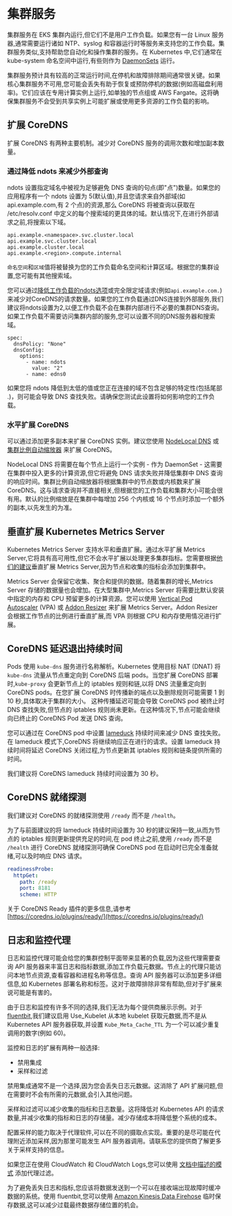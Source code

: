 
# 集群服务

集群服务在 EKS 集群内运行,但它们不是用户工作负载。如果您有一台 Linux 服务器,通常需要运行诸如 NTP、syslog 和容器运行时等服务来支持您的工作负载。集群服务类似,支持帮助您自动化和操作集群的服务。在 Kubernetes 中,它们通常在 kube-system 命名空间中运行,有些则作为 [DaemonSets](https://kubernetes.io/docs/concepts/workloads/controllers/daemonset/) 运行。

集群服务预计具有较高的正常运行时间,在停机和故障排除期间通常很关键。如果核心集群服务不可用,您可能会丢失有助于恢复或预防停机的数据(例如高磁盘利用率)。它们应该在专用计算实例上运行,如单独的节点组或 AWS Fargate。这将确保集群服务不会受到共享实例上可能扩展或使用更多资源的工作负载的影响。

## 扩展 CoreDNS

扩展 CoreDNS 有两种主要机制。减少对 CoreDNS 服务的调用次数和增加副本数量。

### 通过降低 ndots 来减少外部查询

ndots 设置指定域名中被视为足够避免 DNS 查询的句点(即"点")数量。如果您的应用程序有一个 ndots 设置为 5(默认值),并且您请求来自外部域(如 api.example.com,有 2 个点)的资源,那么 CoreDNS 将被查询以获取在 /etc/resolv.conf 中定义的每个搜索域的更具体的域。默认情况下,在进行外部请求之前,将搜索以下域。
```
api.example.<namespace>.svc.cluster.local
api.example.svc.cluster.local
api.example.cluster.local
api.example.<region>.compute.internal
```

`命名空间`和`区域`值将被替换为您的工作负载命名空间和计算区域。根据您的集群设置,您可能有其他搜索域。

您可以通过[降低工作负载的ndots选项](https://kubernetes.io/docs/concepts/services-networking/dns-pod-service/#pod-dns-config)或完全限定域请求(例如`api.example.com.`)来减少对CoreDNS的请求数量。如果您的工作负载通过DNS连接到外部服务,我们建议将ndots设置为2,以便工作负载不会在集群内部进行不必要的集群DNS查询。如果工作负载不需要访问集群内部的服务,您可以设置不同的DNS服务器和搜索域。
```
spec:
  dnsPolicy: "None"
  dnsConfig:
    options:
      - name: ndots
        value: "2"
      - name: edns0
```


如果您将 ndots 降低到太低的值或您正在连接的域不包含足够的特定性(包括尾部 .)，则可能会导致 DNS 查找失败。请确保您测试此设置将如何影响您的工作负载。

### 水平扩展 CoreDNS

可以通过添加更多副本来扩展 CoreDNS 实例。建议您使用 [NodeLocal DNS](https://kubernetes.io/docs/tasks/administer-cluster/nodelocaldns/) 或 [集群比例自动缩放器](https://github.com/kubernetes-sigs/cluster-proportional-autoscaler) 来扩展 CoreDNS。

NodeLocal DNS 将需要在每个节点上运行一个实例 - 作为 DaemonSet - 这需要在集群中投入更多的计算资源,但它将避免 DNS 请求失败并降低集群中 DNS 查询的响应时间。集群比例自动缩放器将根据集群中的节点数或内核数来扩展 CoreDNS。这与请求查询并不直接相关,但根据您的工作负载和集群大小可能会很有用。默认的比例缩放是在集群中每增加 256 个内核或 16 个节点时添加一个额外的副本,以先发生的为准。

## 垂直扩展 Kubernetes Metrics Server

Kubernetes Metrics Server 支持水平和垂直扩展。通过水平扩展 Metrics Server,它将具有高可用性,但它不会水平扩展以处理更多集群指标。您需要根据[他们的建议](https://kubernetes-sigs.github.io/metrics-server/#scaling)垂直扩展 Metrics Server,因为节点和收集的指标会添加到集群中。

Metrics Server 会保留它收集、聚合和提供的数据。随着集群的增长,Metrics Server 存储的数据量也会增加。在大型集群中,Metrics Server 将需要比默认安装中指定的内存和 CPU 预留更多的计算资源。您可以使用 [Vertical Pod Autoscaler](https://github.com/kubernetes/autoscaler/tree/master/vertical-pod-autoscaler) (VPA) 或 [Addon Resizer](https://github.com/kubernetes/autoscaler/tree/master/addon-resizer) 来扩展 Metrics Server。Addon Resizer 会根据工作节点的比例进行垂直扩展,而 VPA 则根据 CPU 和内存使用情况进行扩展。

## CoreDNS 延迟退出持续时间

Pods 使用 `kube-dns` 服务进行名称解析。Kubernetes 使用目标 NAT (DNAT) 将 `kube-dns` 流量从节点重定向到 CoreDNS 后端 pods。当您扩展 CoreDNS 部署时,`kube-proxy` 会更新节点上的 iptables 规则和链,以将 DNS 流量重定向到 CoreDNS pods。在您扩展 CoreDNS 时传播新的端点以及删除规则可能需要 1 到 10 秒,具体取决于集群的大小。
这种传播延迟可能会导致 CoreDNS pod 被终止时 DNS 查找失败,但节点的 iptables 规则尚未更新。在这种情况下,节点可能会继续向已终止的 CoreDNS Pod 发送 DNS 查询。

您可以通过在 CoreDNS pod 中设置 [lameduck](https://coredns.io/plugins/health/) 持续时间来减少 DNS 查找失败。在 lameduck 模式下,CoreDNS 将继续响应正在进行的请求。设置 lameduck 持续时间将延迟 CoreDNS 关闭过程,为节点更新其 iptables 规则和链条提供所需的时间。

我们建议将 CoreDNS lameduck 持续时间设置为 30 秒。

## CoreDNS 就绪探测

我们建议对 CoreDNS 的就绪探测使用 `/ready` 而不是 `/health`。

为了与前面建议的将 lameduck 持续时间设置为 30 秒的建议保持一致,从而为节点的 iptables 规则更新提供充足的时间,在 pod 终止之前,使用 `/ready` 而不是 `/health` 进行 CoreDNS 就绪探测可确保 CoreDNS pod 在启动时已完全准备就绪,可以及时响应 DNS 请求。
```yaml
readinessProbe:
  httpGet:
    path: /ready
    port: 8181
    scheme: HTTP
```


关于 CoreDNS Ready 插件的更多信息,请参考 [https://coredns.io/plugins/ready/](https://coredns.io/plugins/ready/)

## 日志和监控代理

日志和监控代理可能会给您的集群控制平面带来显著的负载,因为这些代理需要查询 API 服务器来丰富日志和指标数据,添加工作负载元数据。节点上的代理只能访问本地节点资源,查看容器和进程名称等信息。查询 API 服务器可以添加更多详细信息,如 Kubernetes 部署名称和标签。这对于故障排除非常有帮助,但对于扩展来说可能是有害的。

由于日志和监控有许多不同的选择,我们无法为每个提供商展示示例。对于 [fluentbit](https://docs.fluentbit.io/manual/pipeline/filters/kubernetes),我们建议启用 Use_Kubelet 从本地 kubelet 获取元数据,而不是从 Kubernetes API 服务器获取,并设置 `Kube_Meta_Cache_TTL` 为一个可以减少重复调用的数字(例如 60)。

监控和日志的扩展有两种一般选择:

* 禁用集成
* 采样和过滤

禁用集成通常不是一个选择,因为您会丢失日志元数据。这消除了 API 扩展问题,但在需要时不会有所需的元数据,会引入其他问题。

采样和过滤可以减少收集的指标和日志数量。这将降低对 Kubernetes API 的请求数量,并减少收集的指标和日志的存储量。减少存储成本将降低整个系统的成本。

配置采样的能力取决于代理软件,可以在不同的摄取点实现。重要的是尽可能在代理附近添加采样,因为那里可能发生 API 服务器调用。请联系您的提供商了解更多关于采样支持的信息。

如果您正在使用 CloudWatch 和 CloudWatch Logs,您可以使用 [文档中描述的模式](https://docs.aws.amazon.com/AmazonCloudWatch/latest/logs/FilterAndPatternSyntax.html) 添加代理过滤。

为了避免丢失日志和指标,您应该将数据发送到一个可以在接收端出现故障时缓冲数据的系统。使用 fluentbit,您可以使用 [Amazon Kinesis Data Firehose](https://docs.fluentbit.io/manual/pipeline/outputs/firehose) 临时保存数据,这可以减少过载最终数据存储位置的机会。
